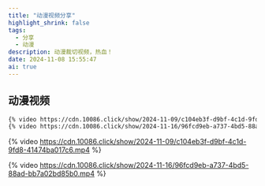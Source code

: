 ```yaml
---
title: "动漫视频分享"
highlight_shrink: false
tags:
  - 分享
  - 动漫
description: 动漫裁切视频，热血！
date: 2024-11-08 15:55:47
ai: true
---
```


## 动漫视频

```markdown
{% video https://cdn.10086.click/show/2024-11-09/c104eb3f-d9bf-4c1d-9fd8-41474ba017c6.mp4 %}
{% video https://cdn.10086.click/show/2024-11-16/96fcd9eb-a737-4bd5-88ad-bb7a02bd85b0.mp4 %}
```

{% video https://cdn.10086.click/show/2024-11-09/c104eb3f-d9bf-4c1d-9fd8-41474ba017c6.mp4 %}

{% video https://cdn.10086.click/show/2024-11-16/96fcd9eb-a737-4bd5-88ad-bb7a02bd85b0.mp4 %}